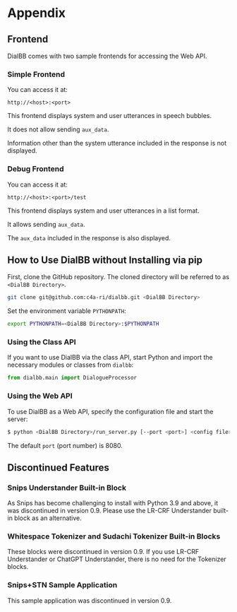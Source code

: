 # Appendix

## Frontend

DialBB comes with two sample frontends for accessing the Web API.

### Simple Frontend

You can access it at:

```
http://<host>:<port>
```

This frontend displays system and user utterances in speech bubbles.

It does not allow sending `aux_data`.

Information other than the system utterance included in the response is not displayed.

### Debug Frontend

You can access it at:

```
http://<host>:<port>/test
```

This frontend displays system and user utterances in a list format.

It allows sending `aux_data`.

The `aux_data` included in the response is also displayed.

## How to Use DialBB without Installing via pip

First, clone the GitHub repository. The cloned directory will be referred to as `<DialBB Directory>`.

```sh
git clone git@github.com:c4a-ri/dialbb.git <DialBB Directory>
```

Set the environment variable `PYTHONPATH`:

```sh
export PYTHONPATH=<DialBB Directory>:$PYTHONPATH
```

### Using the Class API

If you want to use DialBB via the class API, start Python and import the necessary modules or classes from `dialbb`:

```python
from dialbb.main import DialogueProcessor
```

### Using the Web API

To use DialBB as a Web API, specify the configuration file and start the server:

```sh
$ python <DialBB Directory>/run_server.py [--port <port>] <config file>
```

The default `port` (port number) is 8080.

## Discontinued Features

### Snips Understander Built-in Block

As Snips has become challenging to install with Python 3.9 and above, it was discontinued in version 0.9. Please use the LR-CRF Understander built-in block as an alternative.

### Whitespace Tokenizer and Sudachi Tokenizer Built-in Blocks

These blocks were discontinued in version 0.9. If you use LR-CRF Understander or ChatGPT Understander, there is no need for the Tokenizer blocks.

### Snips+STN Sample Application

This sample application was discontinued in version 0.9.

